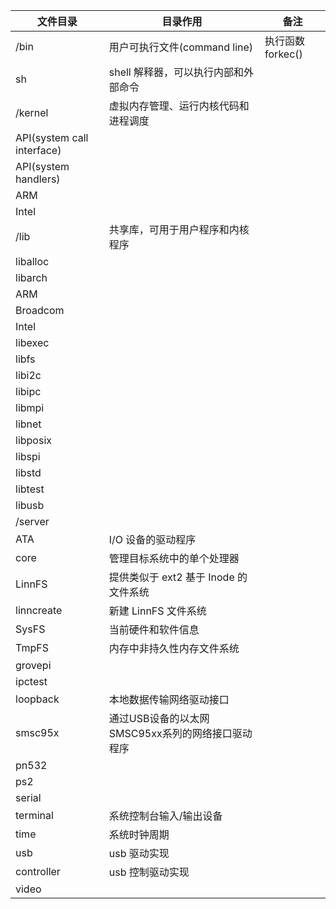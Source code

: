| 文件目录                   | 目录作用                                          | 备注             |
| -------------------------- | ------------------------------------------------- | ---------------- |
| /bin                       | 用户可执行文件(command line)                      | 执行函数forkec() |
| sh                         | shell 解释器，可以执行内部和外部命令              |                  |
| /kernel                    | 虚拟内存管理、运行内核代码和进程调度              |                  |
| API(system call interface) |                                                   |                  |
| API(system handlers)       |                                                   |                  |
| ARM                        |                                                   |                  |
| Intel                      |                                                   |                  |
| /lib                       | 共享库，可用于用户程序和内核程序                  |                  |
| liballoc                   |                                                   |                  |
| libarch                    |                                                   |                  |
| ARM                        |                                                   |                  |
| Broadcom                   |                                                   |                  |
| Intel                      |                                                   |                  |
| libexec                    |                                                   |                  |
| libfs                      |                                                   |                  |
| libi2c                     |                                                   |                  |
| libipc                     |                                                   |                  |
| libmpi                     |                                                   |                  |
| libnet                     |                                                   |                  |
| libposix                   |                                                   |                  |
| libspi                     |                                                   |                  |
| libstd                     |                                                   |                  |
| libtest                    |                                                   |                  |
| libusb                     |                                                   |                  |
| /server                    |                                                   |                  |
| ATA                        | I/O 设备的驱动程序                                |                  |
| core                       | 管理目标系统中的单个处理器                        |                  |
| LinnFS                     | 提供类似于 ext2 基于 Inode 的文件系统             |                  |
| linncreate                 | 新建 LinnFS 文件系统                              |                  |
| SysFS                      | 当前硬件和软件信息                                |                  |
| TmpFS                      | 内存中非持久性内存文件系统                        |                  |
| grovepi                    |                                                   |                  |
| ipctest                    |                                                   |                  |
| loopback                   | 本地数据传输网络驱动接口                          |                  |
| smsc95x                    | 通过USB设备的以太网SMSC95xx系列的网络接口驱动程序 |                  |
| pn532                      |                                                   |                  |
| ps2                        |                                                   |                  |
| serial                     |                                                   |                  |
| terminal                   | 系统控制台输入/输出设备                           |                  |
| time                       | 系统时钟周期                                      |                  |
| usb                        | usb 驱动实现                                      |                  |
| controller                 | usb 控制驱动实现                                  |                  |
| video                      |                                                   |                  |

